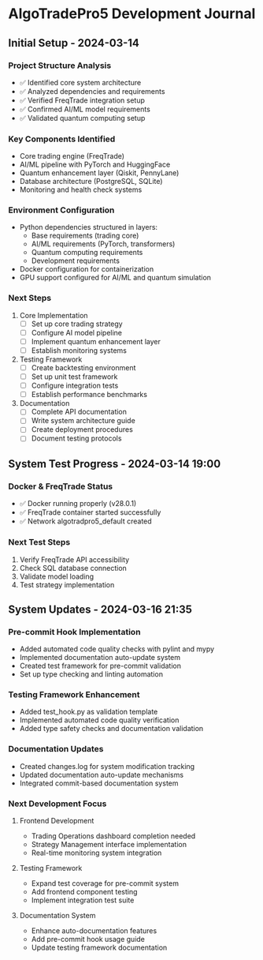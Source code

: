 # AlgoTradePro5 Development Journal

## Initial Setup - 2024-03-14

### Project Structure Analysis
- ✅ Identified core system architecture
- ✅ Analyzed dependencies and requirements
- ✅ Verified FreqTrade integration setup
- ✅ Confirmed AI/ML model requirements
- ✅ Validated quantum computing setup

### Key Components Identified
- Core trading engine (FreqTrade)
- AI/ML pipeline with PyTorch and HuggingFace
- Quantum enhancement layer (Qiskit, PennyLane)
- Database architecture (PostgreSQL, SQLite)
- Monitoring and health check systems

### Environment Configuration
- Python dependencies structured in layers:
  - Base requirements (trading core)
  - AI/ML requirements (PyTorch, transformers)
  - Quantum computing requirements
  - Development requirements
- Docker configuration for containerization
- GPU support configured for AI/ML and quantum simulation

### Next Steps
1. Core Implementation
   - [ ] Set up core trading strategy
   - [ ] Configure AI model pipeline
   - [ ] Implement quantum enhancement layer
   - [ ] Establish monitoring systems

2. Testing Framework
   - [ ] Create backtesting environment
   - [ ] Set up unit test framework
   - [ ] Configure integration tests
   - [ ] Establish performance benchmarks

3. Documentation
   - [ ] Complete API documentation
   - [ ] Write system architecture guide
   - [ ] Create deployment procedures
   - [ ] Document testing protocols

## System Test Progress - 2024-03-14 19:00

### Docker & FreqTrade Status
- ✅ Docker running properly (v28.0.1)
- ✅ FreqTrade container started successfully
- ✅ Network algotradpro5_default created

### Next Test Steps
1. Verify FreqTrade API accessibility
2. Check SQL database connection
3. Validate model loading
4. Test strategy implementation

## System Updates - 2024-03-16 21:35

### Pre-commit Hook Implementation
- Added automated code quality checks with pylint and mypy
- Implemented documentation auto-update system
- Created test framework for pre-commit validation
- Set up type checking and linting automation

### Testing Framework Enhancement
- Added test_hook.py as validation template
- Implemented automated code quality verification
- Added type safety checks and documentation validation

### Documentation Updates
- Created changes.log for system modification tracking
- Updated documentation auto-update mechanisms
- Integrated commit-based documentation system

### Next Development Focus
1. Frontend Development
   - Trading Operations dashboard completion needed
   - Strategy Management interface implementation
   - Real-time monitoring system integration

2. Testing Framework
   - Expand test coverage for pre-commit system
   - Add frontend component testing
   - Implement integration test suite

3. Documentation System
   - Enhance auto-documentation features
   - Add pre-commit hook usage guide
   - Update testing framework documentation
